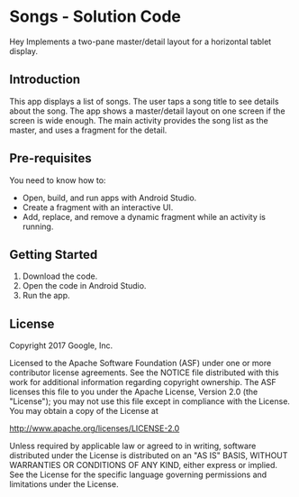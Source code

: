 Songs - Solution Code
=====================
Hey
Implements a two-pane master/detail layout for a horizontal
tablet display.

Introduction
------------

This app displays a list of songs. The user taps a song
title to see details about the song. The app shows a
master/detail layout on one screen if the screen is wide enough.
The main activity provides the song list as the master,
and uses a fragment for the detail.

Pre-requisites
--------------

You need to know how to:
- Open, build, and run apps with Android Studio.
- Create a fragment with an interactive UI.
- Add, replace, and remove a dynamic fragment while an activity is running.

Getting Started
---------------

1. Download the code.
2. Open the code in Android Studio.
3. Run the app.

License
-------

Copyright 2017 Google, Inc.

Licensed to the Apache Software Foundation (ASF) under one or more contributor
license agreements.  See the NOTICE file distributed with this work for
additional information regarding copyright ownership.  The ASF licenses this
file to you under the Apache License, Version 2.0 (the "License"); you may not
use this file except in compliance with the License.  You may obtain a copy of
the License at

  http://www.apache.org/licenses/LICENSE-2.0

Unless required by applicable law or agreed to in writing, software
distributed under the License is distributed on an "AS IS" BASIS, WITHOUT
WARRANTIES OR CONDITIONS OF ANY KIND, either express or implied.  See the
License for the specific language governing permissions and limitations under
the License.
